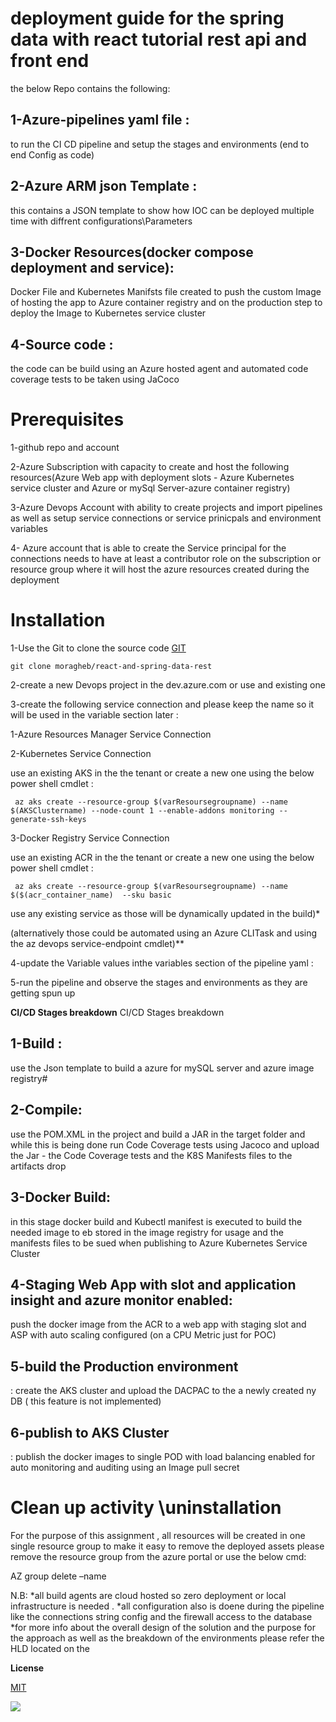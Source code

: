 # **deployment guide for the spring data with react tutorial rest api and front end**

the below Repo contains the following:

## 1-Azure-pipelines yaml file :

to run the CI CD pipeline and setup the stages and environments (end to end Config as code)

## 2-Azure ARM  json Template :

this contains a JSON template to show how IOC can be deployed multiple time with diffrent configurations\Parameters

## 3-Docker Resources(docker compose deployment and service):

Docker File and Kubernetes Manifsts file created to push the custom Image of hosting the app to Azure container registry and on the production step to deploy the Image to Kubernetes service cluster

## 4-Source code :

the code can be build using an Azure hosted agent and automated code coverage tests to be taken using JaCoco

# **Prerequisites**

1-github repo and account

2-Azure Subscription with capacity to create and host the following resources(Azure Web app with deployment slots - Azure Kubernetes service cluster and Azure or mySql Server-azure container registry)

3-Azure Devops Account with ability to create projects and import pipelines as well as setup service connections or service prinicpals and environment variables

4- Azure account that is able  to create the Service principal for the connections needs to have at least a contributor role on the subscription or resource group where it will host the azure resources created during the deployment

# **Installation**

1-Use the Git to clone the source code [GIT](https://git-scm.com/download/win) 

    git clone moragheb/react-and-spring-data-rest

2-create a new Devops project in the dev.azure.com or use and existing one

3-create the following service connection and please keep the name so it will be used in the variable section later :

  1-Azure Resources Manager Service Connection
  
  2-Kubernetes Service Connection
   
   use an existing AKS in the the tenant or create a new one using the below power shell  cmdlet :
     
     
     az aks create --resource-group $(varResoursegroupname) --name $(AKSClustername) --node-count 1 --enable-addons monitoring --generate-ssh-keys
  3-Docker Registry Service Connection
    
   use an existing ACR  in the the tenant or create a new one using the below power shell  cmdlet :
     
     az aks create --resource-group $(varResoursegroupname) --name $($(acr_container_name)  --sku basic
 use any existing service as those will be dynamically updated in the build)\*

(alternatively those could be automated using an Azure CLITask and using the az devops service-endpoint cmdlet)\*\*

4-update the Variable values inthe variables section of the pipeline yaml :

5-run the pipeline and observe the stages and environments as they are getting spun up

**CI/CD Stages breakdown**
CI/CD Stages breakdown
## 1-Build :
use the Json template to build a azure for mySQL server and azure image registry#
## 2-Compile: 
use the POM.XML in the project and build a JAR in the target folder and while this is being done run Code Coverage tests using Jacoco and upload the Jar - the Code Coverage tests and the K8S Manifests files to the artifacts drop
## 3-Docker Build: 
in this stage docker build and Kubectl manifest is executed to build the needed image to eb stored in the image registry for usage and the manifests files to be sued when publishing to Azure Kubernetes Service Cluster
## 4-Staging Web App with slot and application insight and azure monitor enabled:
 push the docker image from the ACR to a web app with staging slot and ASP with auto scaling configured (on a CPU Metric just for POC)
## 5-build the Production environment 
: create the AKS cluster and upload the DACPAC to the a newly created ny DB ( this feature is not implemented)
## 6-publish to AKS Cluster 
: publish the docker images to single POD with load balancing enabled for auto monitoring and auditing using an Image pull secret



# Clean up activity \uninstallation
For the purpose of this assignment , all resources will be created in one single resource group to make it easy to remove the deployed assets please remove the resource group from the azure portal or use the below cmd:


AZ  group delete –name  <Resource group name>


  
N.B:
*all build agents are cloud hosted so zero deployment or local infrastructure is needed . 
*all configuration also is doene during the pipeline like the connections string config and the firewall access to the database
*for more info about the overall design of the solution and the purpose for the approach as well as the breakdown of the environments please refer the HLD located on the 
  



**License**

[MIT](https://choosealicense.com/licenses/mit/)

![](RackMultipart20210925-4-497lpl_html_2a32c2bc2658c81d.gif)


